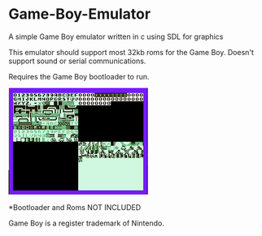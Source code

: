 # Game-Boy-Emulator
A simple Game Boy emulator written in c using SDL for graphics

This emulator should support most 32kb roms for the Game Boy. Doesn't support sound or serial communications.

Requires the Game Boy bootloader to run.

![Test Image 1](https://github.com/LutuluM/Game-Boy-Emulator/blob/master/screenshots/Memory.PNG)

*Bootloader and Roms NOT INCLUDED

Game Boy is a register trademark of Nintendo.
